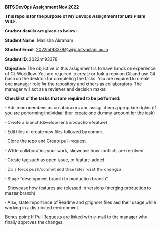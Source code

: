 **BITS DevOps Assignment Nov 2022**

**This repo is for the purpose of My Devops Assignment for Bits Pilani WILP.** 

**Student details are given as below:**

**Student Name**: Manisha Abraham

**Student Email**: 2022mt93378@wilp.bits-pilani.ac.in

**Student ID**: 2022mt93378

**Objective**:
The objective of this assignment is to have hands on experience of Git Workflow. You are required to create or fork a repo on Git and use Git bash on the desktop for completing the tasks. You are required to create one manager role for the repository and others as collaborators. The manager will act as a reviewer and decision maker. 


**Checklist of the tasks that are required to be performed:**

·       Add team members as collaborators and assign them appropriate rights (if you are performing individual then create one dummy account for the task)

·       Create a branch(development/production/feature)

·       Edit files or create new files followed by commit

·       Clone the repo and Create pull-request

·       While collaborating your work, showcase how conflicts are resolved

·       Create tag such as open issue, or feature-added

·       Do a force push/commit and then later reset the changes

·       Stage “development branch to production branch”

·       Showcase how features are released in versions (merging production to master branch)

·       Also, state importance of Readme and gitignore files and their usage while working in a distributed environment.

Bonus point: If Pull Requests are linked with e-mail to the manager who finally approves the changes.
